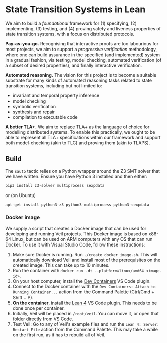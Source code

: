 # State Transition Systems in Lean

We aim to build a _foundational_ framework for (1) specifying, (2) implementing,
(3) testing, and (4) proving safety and liveness properties of state transition
systems, with a focus on distributed protocols.

**Pay-as-you-go.** Recognising that interactive proofs are too labourious for
most projects, we aim to support a _progressive verification_ methodology, where
one can build assurance in the specified (and implemented) system in a gradual
fashion, via testing, model checking, automated verification (of a subset of
desired properties), and finally interactive verification.

**Automated reasoning.** The vision for this project is to become a suitable
substrate for many kinds of automated reasoning tasks related to state
transition systems, including but not limited to:

- invariant and temporal property inference
- model checking
- symbolic verification
- synthesis and repair
- compilation to executable code

**A better TLA+.** We aim to replace TLA+ as the language of choice for
modelling distributed systems. To enable this practically, we ought to be able
to represent all TLA+ specifications within our framework and support both
model-checking (akin to TLC) and proving them (akin to TLAPS).

## Build

The `sauto` tactic relies on a Python wrapper around the Z3 SMT solver
that we have written. Ensure you have Python 3 installed and then either:

```bash
pip3 install z3-solver multiprocess sexpdata
```

or (on Ubuntu)

```bash
apt-get install python3-z3 python3-multiprocess python3-sexpdata
```

### Docker image
We supply a script that creates
a Docker image that can be used for developing and running Veil
projects.
This Docker image is based on x86-64 Linux,
but can be used on ARM computers with any OS
that can run Docker.
To use it with Visual Studio Code, follow these instructions:
1. Make sure Docker is running. Run `./create_docker_image.sh`. 
This will automatically download Veil and install
most of the prerequisites on the created image. This can take up to 10 minutes.
2. Run the container with `docker run -dt --platform=linux/amd64 <image-id>`.
3. On your host computer, install the [Dev Containers](https://marketplace.visualstudio.com/items?itemName=ms-vscode-remote.remote-containers) VS Code plugin.
4. Connect to the Docker container with the `Dev Containers: Attach to Running Container...` action from the Command Palette
(Ctrl/Cmd + Shift + P).
5. **On the container**, install the [Lean 4](https://marketplace.visualstudio.com/items?itemName=leanprover.lean4) VS Code plugin. This needs to be done once per container.
6. Initially, Veil will be placed in `/root/veil`. You can move it, or open that folder directly from VS Code.
7. Test Veil: Go to any of Veil's example files and run the `Lean 4: Server: Restart File` action from the Command Palette. This may take a while on the first run, as it has to rebuild all of Veil. 
